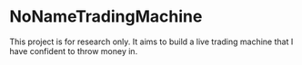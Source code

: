 # NoNameTradingMachine

This project is for research only. It aims to build a live trading 
machine that I have confident to throw money in.
 